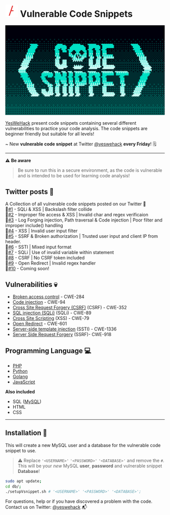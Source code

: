 # <img src="./img/ywhlogo.png" alt="YWH Logo" width="40px" height="40px"> Vulnerable Code Snippets

![Vulnerable snippet banner YesWeHack Github repo](./img/BANNERVSC_YWH.png)

[YesWeHack](https://www.yeswehack.com/) present code snippets containing several different vulnerabilities to practice your code analysis. The code snippets are beginner friendly but suitable for all levels!

~ New **vulnerable code snippet** at Twitter [@yeswehack](https://twitter.com/yeswehack) **every Friday**! 🗒

---

⚠️ **Be aware**
> Be sure to run this in a secure environment, as the code is vulnerable and is intended to be used for learning code analysis!

## Twitter posts 🔖
A Collection of all vulnerable code snippets posted on our Twitter 📂    
📜[#1](https://twitter.com/yeswehack/status/1570757831468679169) - SQLi & XSS | Backslash filter collide  
📜[#2](https://twitter.com/yeswehack/status/1573303741310271490) - Improper file access & XSS | Invalid char and regex verificaion  
📜[#3](https://twitter.com/yeswehack/status/1575839882269818881) - Log Forging injection, Path traversal & Code injection | Poor filter and improper include() handling  
📜[#4](https://twitter.com/yeswehack/status/1578370258230194177) - XSS | Invalid user input filter   
📜[#5](https://twitter.com/yeswehack/status/1580911299382296576) - SSRF & Broken authorization | Trusted user input and client IP from header.  
📜[#6](https://twitter.com/yeswehack/status/1583445497687130114) - SSTI | Mixed input format  
📜[#7](https://twitter.com/yeswehack/status/1585979707522134017) - SQLi | Use of invalid variable within statement  
📜[#8](https://twitter.com/yeswehack/status/1588531516665171969) - CSRF | No CSRF token included  
📜[#9](https://twitter.com/yeswehack/status/1591068243439009798) - Open Redirect | Invalid regex handler  
📜[#10](#) - Coming soon!  

## Vulnerabilities 💀
- [Broken access control](https://owasp.org/www-community/Broken_Access_Control) - CWE-284
- [Code injection](https://owasp.org/www-community/attacks/Code_Injection) - CWE-94
- [Cross Site Request Forgery (CSRF)](https://owasp.org/www-community/attacks/csrf) (CSRF) - CWE-352
- [SQL injection (SQLi)](https://owasp.org/www-community/attacks/SQL_Injection) (SQLi) - CWE-89
- [Cross Site Scripting](https://owasp.org/www-community/attacks/xss/) (XSS) - CWE-79
- [Open Redirect](https://cheatsheetseries.owasp.org/cheatsheets/Unvalidated_Redirects_and_Forwards_Cheat_Sheet.html) - CWE-601
- [Server-side template injection](https://owasp.org/www-project-web-security-testing-guide/v41/4-Web_Application_Security_Testing/07-Input_Validation_Testing/18-Testing_for_Server_Side_Template_Injection) (SSTI) - CWE-1336
- [Server Side Request Forgery](https://owasp.org/www-community/attacks/Server_Side_Request_Forgery) (SSRF)- CWE-918

## Programming Language 💻
- [PHP](https://www.php.net/)
- [Python](https://www.python.org/)
- [Golang](https://go.dev/)
- [JavaScript](https://www.javascript.com/)

__Also included__
- SQL ([MySQL](https://www.mysql.com/))
- HTML
- CSS

---

## Installation 🏁
This will create a new MySQL user and a database for the vulnerable code snippet to use.  

> ⚠️ Replace `'<USERNAME>'` `'<PASSWORD>'` `'<DATABASE>'` and remove the `#`. This will be your *new* MySQL **user**, **password** and vulnerable snippet **Database**! 
```bash
sudo apt update;
cd db/;
./setupVsnippet.sh # '<USERNAME>' '<PASSWORD>' '<DATABASE>';
```
  
  
For questions, help or if you have discovered a problem with the code. Contact us on Twitter: [@yeswehack](https://twitter.com/yeswehack) 📬
